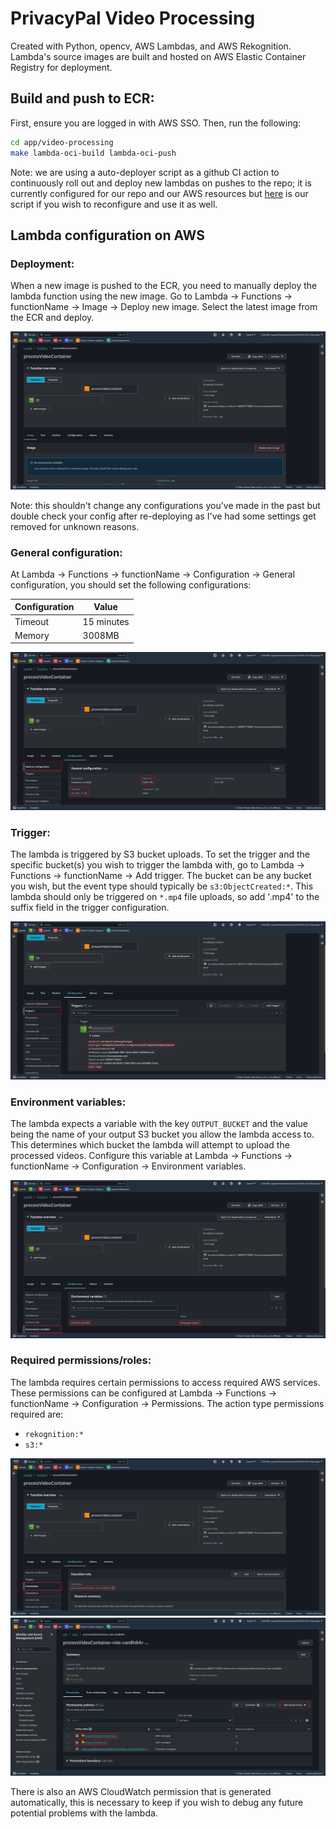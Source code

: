 # PrivacyPal Video Processing

Created with Python, opencv, AWS Lambdas, and AWS Rekognition. Lambda's source images are built and hosted on AWS Elastic Container Registry for deployment.

## Build and push to ECR:
First, ensure you are logged in with AWS SSO. Then, run the following:
```bash
cd app/video-processing
make lambda-oci-build lambda-oci-push
```
Note: we are using a auto-deployer script as a github CI action to continuously roll out and deploy new lambdas on pushes to the repo; it is currently configured for our repo and our AWS resources but [here](../../.github/workflows/build-ci.yaml) is our script if you wish to reconfigure and use it as well.

## Lambda configuration on AWS

### Deployment:
When a new image is pushed to the ECR, you need to manually deploy the lambda function using the new image. Go to Lambda -> Functions -> functionName -> Image -> Deploy new image. Select the latest image from the ECR and deploy.

![Lambda Deploy Page](./images/lambda_deploy.png)

Note: this shouldn't change any configurations you've made in the past but double check your config after re-deploying as I've had some settings get removed for unknown reasons.

### General configuration:
At Lambda -> Functions -> functionName -> Configuration -> General configuration, you should set the following configurations:

|Configuration|Value|
|--|--|
|Timeout|15 minutes|
|Memory|3008MB|

![Lambda General Configuration](./images/lambda_general_config.png)

### Trigger:
The lambda is triggered by S3 bucket uploads. To set the trigger and the specific bucket(s) you wish to trigger the lambda with, go to Lambda -> Functions -> functionName -> Add trigger. The bucket can be any bucket you wish, but the event type should typically be `s3:ObjectCreated:*`. This lambda should only be triggered on `*.mp4` file uploads, so add '.mp4' to the suffix field in the trigger configuration.

![Lambda Trigger Configuration](./images/lambda_trigger_config.png)

### Environment variables:
The lambda expects a variable with the key `OUTPUT_BUCKET` and the value being the name of your output S3 bucket you allow the lambda access to. This determines which bucket the lambda will attempt to upload the processed videos. Configure this variable at Lambda -> Functions -> functionName -> Configuration -> Environment variables.

![Lambda Environment Variable Configuration](./images/lambda_env_variable_config.png)

### Required permissions/roles:
The lambda requires certain permissions to access required AWS services. These permissions can be configured at Lambda -> Functions -> functionName -> Configuration -> Permissions. The action type permissions required are:
 - `rekognition:*`
 - `s3:*`

![Lambda Role Page](./images/lambda_role_page.png)
![Lambda Role Configuration](./images/lambda_role_config.png)

There is also an AWS CloudWatch permission that is generated automatically, this is necessary to keep if you wish to debug any future potential problems with the lambda.
